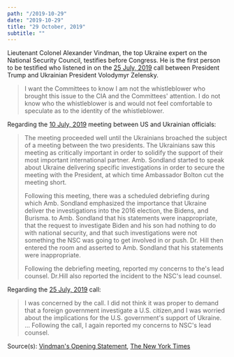 ```yaml
---
path: "/2019-10-29"
date: "2019-10-29"
title: "29 October, 2019"
subtitle: ""
---
```


Lieutenant Colonel Alexander Vindman, the top Ukraine expert on the National Security Council, testifies before Congress. He is the first person to be testified who listened in on the <a href="#2019-07-25">25 July, 2019</a> call between President Trump and Ukrainian President Volodymyr Zelensky. 

> I want the Committees to know I am not the whistleblower who brought this issue to the CIA and the Committees' attention. I do not know who the whistleblower is and would not feel comfortable to speculate as to the identity of the whistleblower.

Regarding the <a href="#2019-07-10">10 July, 2019</a> meeting between US and Ukrainian officials:
> The meeting proceeded well until the Ukrainians broached the subject of a meeting between the two presidents. The Ukrainians saw this meeting as critically important in order to solidify the support of their most important international partner. Amb. Sondland started to speak about Ukraine delivering specific investigations in order to secure the meeting with the President, at which time Ambassador Bolton cut the meeting short.
>
> Following this meeting, there was a scheduled debriefing during which Amb. Sondland emphasized the importance that Ukraine deliver the investigations into the 2016 election, the Bidens, and Burisma. to Amb. Sondland that his statements were inappropriate, that the request to investigate Biden and his son had nothing to do with national security, and that such investigations were not something the NSC was going to get involved in or push. Dr. Hill then entered the room and asserted to Amb. Sondland that his statements were inappropriate.
>
> Following the debriefing meeting, reported my concerns to the's lead counsel. Dr.Hill also reported the incident to the NSC's lead counsel.

Regarding the <a href="#2019-07-25">25 July, 2019</a> call:
> I was concerned by the call. I did not think it was proper to demand that a foreign government investigate a U.S. citizen,and I was worried about the implications for the U.S. government's support of Ukraine. … Following the call, I again reported my concerns to NSC's lead counsel.

<span class="sources">
Source(s): <a href="https://int.nyt.com/data/documenthelper/5197-read-vindman-s-opening-stateme/451770f94b62c504f723/optimized/full.pdf" target="_blank" rel="noopener noreferrer">Vindman's Opening Statement</a>, <a href="https://www.nytimes.com/2019/10/28/us/politics/Alexander-Vindman-trump-impeachment.html" target="_blank" rel="noopener noreferrer">The New York Times</a>
</span>